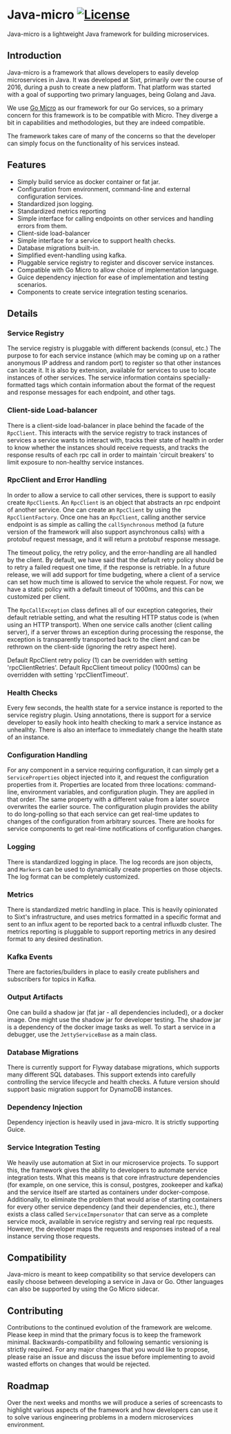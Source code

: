 # Java-micro [![License](https://img.shields.io/:license-apache-blue.svg)](https://opensource.org/licenses/Apache-2.0) 

Java-micro is a lightweight Java framework for building microservices.

## Introduction ##

Java-micro is a framework that allows developers to easily develop microservices in 
Java. It was developed at Sixt, primarily over the course of 2016, during a push to 
create a new platform. That platform was started with a goal of supporting two primary 
languages, being Golang and Java. 

We use [Go Micro](https://github.com/micro) as our framework for our Go services, so a 
primary concern for this framework is to be compatible with Micro. They diverge a bit in 
capabilities and methodologies, but they are indeed compatible. 

The framework takes care of many of the concerns so that the developer can simply 
focus on the functionality of his services instead.

## Features ##

* Simply build service as docker container or fat jar.
* Configuration from environment, command-line and external configuration services.
* Standardized json logging.
* Standardized metrics reporting
* Simple interface for calling endpoints on other services and handling errors from them.
* Client-side load-balancer
* Simple interface for a service to support health checks.
* Database migrations built-in.
* Simplified event-handling using kafka.
* Pluggable service registry to register and discover service instances.
* Compatible with Go Micro to allow choice of implementation language.
* Guice dependency injection for ease of implementation and testing scenarios.
* Components to create service integration testing scenarios.

## Details

### Service Registry ###

The service registry is pluggable with different backends (consul, etc.) The purpose
to for each service instance (which may be coming up on a rather anonymous IP address
and random port) to register so that other instances can locate it. It is also by
extension, available for services to use to locate instances of other services.
The service information contains specially-formatted tags which contain information
about the format of the request and response messages for each endpoint, and other
tags.

### Client-side Load-balancer ###

There is a client-side load-balancer in place behind the facade of the `RpcClient`.
This interacts with the service registry to track instances of services a service wants
to interact with, tracks their state of health in order to know whether the instances
should receive requests, and tracks the response results of each rpc call in order to
maintain 'circuit breakers' to limit exposure to non-healthy service instances.

### RpcClient and Error Handling ###

In order to allow a service to call other services, there is support to easily create `RpcClient`s.
An `RpcClient` is an object that abstracts an rpc endpoint of another service.  One can create an `RpcClient`
by using the `RpcClientFactory`. Once one has an `RpcClient`, calling another service endpoint is as simple
as calling the `callSynchronous` method (a future version of the framework will also
support asynchronous calls) with a protobuf request message, and it will return a protobuf response
message. 

The timeout policy, the retry policy, and the error-handling are all handled by the client. By default,
we have said that the default retry policy should be to retry a failed request one time, if the response is
retriable. In a future release, we will add support for time budgeting, where a client of a service can set
how much time is allowed to service the whole request. For now, we have a static policy
with a default timeout of 1000ms, and this can be customized per client. 

The `RpcCallException` class defines all of
our exception categories, their default retriable setting, and what the resulting HTTP status code is (when using
an HTTP transport). When one service calls another (client calling server), if a server throws an exception
during processing the response, the exception is transparently transported back to the client and can be
rethrown on the client-side (ignoring the retry aspect here).

Default RpcClient retry policy (1) can be overridden with setting 'rpcClientRetries'.
Default RpcClient timeout policy (1000ms) can be overridden with setting 'rpcClientTimeout'.

### Health Checks ###

Every few seconds, the health state for a service instance is reported to the service
registry plugin. Using annotations, there is support for a service developer to easily
hook into health checking to mark a service instance as unhealhty. There is also an
interface to immediately change the health state of an instance.

### Configuration Handling ###

For any component in a service requiring configuration, it can simply get a `ServiceProperties`
object injected into it, and request the configuration properties from it. Properties are
located from three locations: command-line, environment variables, and configuration plugin.
They are applied in that order. The same property with a different value from a later source
overwrites the earlier source. The configuration plugin provides the ability to do long-polling so 
that each service can get real-time updates to changes of the configuration from arbitrary sources. 
There are hooks for service components to get real-time notifications of configuration changes.

### Logging ###

There is standardized logging in place. The log records are json objects, and `Marker`s can
be used to dynamically create properties on those objects. The log format can be completely customized.

### Metrics ###

There is standardized metric handling in place. This is heavily opinionated to Sixt's
infrastructure, and uses metrics formatted in a specific format and sent to an influx agent
to be reported back to a central influxdb cluster.  The metrics reporting is pluggable to 
support reporting metrics in any desired format to any desired destination.

### Kafka Events ###

There are factories/builders in place to easily create publishers and subscribers for
topics in Kafka.

### Output Artifacts ###

One can build a shadow jar (fat jar - all dependencies included), or a docker image. One might
use the shadow jar for developer testing. The shadow jar is a dependency of the docker image
tasks as well. To start a service in a debugger, use the `JettyServiceBase` as a main class.

### Database Migrations ###

There is currently support for Flyway database migrations, which supports many different
SQL databases. This support extends into carefully controlling the service lifecycle
and health checks. A future version should support basic migration support for DynamoDB
instances.

### Dependency Injection ###

Dependency injection is heavily used in java-micro. It is strictly supporting Guice.

### Service Integration Testing ###

We heavily use automation at Sixt in our microservice projects. To support this, the framework 
gives the ability to developers to automate service integration tests. What this means is 
that core infrastructure dependencies (for example, on one service, this is consul, 
postgres, zookeeper and kafka) and the
service itself are started as containers under docker-compose. Additionally, to
eliminate the problem that would arise of starting containers for every other service
dependency (and their dependencies, etc.), there exists a class called `ServiceImpersonator`
that can serve as a complete service mock, available in service registry and serving
real rpc requests. However, the developer maps the requests and responses instead
of a real instance serving those requests.

##  Compatibility ##

Java-micro is meant to keep compatibility so that service developers can easily choose
between developing a service in Java or Go. Other languages can also be supported by
using the Go Micro sidecar.

## Contributing ##

Contributions to the continued evolution of the framework are welcome. Please keep in 
mind that the primary focus is to keep the framework minimal. Backwards-compatibility 
and following semantic versioning is strictly required. For any major changes 
that you would like to propose, please raise an issue and discuss the issue before 
implementing to avoid wasted efforts on changes that would be rejected.

## Roadmap ##

Over the next weeks and months we will produce a series of screencasts to highlight 
various aspects of the framework and how developers can use it to solve various 
engineering problems in a modern microservices environment.
